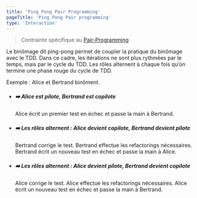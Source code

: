 ```yaml
---
title: 'Ping Pong Pair Programming'
pageTitle: 'Ping Pong Pair programming'
type: 'Interaction'
---
```


> Contrainte spécifique au [Pair-Programming](/rules/pair-programming)

Le binômage dit ping-pong permet de coupler la pratique du binômage avec le TDD. Dans ce cadre, les itérations ne sont plus rythmées par le temps, mais par le cycle du TDD. Les rôles alternent à chaque fois qu’on termine une phase rouge du cycle de TDD.

Exemple : Alice et Bertrand binôment.

- ##### ➡️ Alice est pilote, Bertrand est copilote
  Alice écrit un premier test en échec et passe la main à Bertrand.
- ##### ➡️ Les rôles alternent : Alice devient copilote, Bertrand devient pilote
  Bertrand corrige le test.
  Bertrand effectue les refactorings nécessaires.
  Bertrand écrit un nouveau test en échec et passe la main à Alice.
- ##### ➡️ Les rôles alternent : Alice devient pilote, Bertrand devient copilote
  Alice corrige le test.
  Alice effectue les refactorings nécessaires.
  Alice écrit un nouveau test en échec et passe la main à Bertrand.
